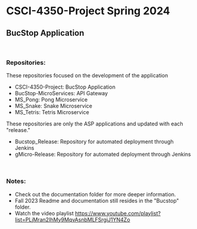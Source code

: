 # CSCI-4350-Project Spring 2024
## BucStop Application
<br/>

### Repositories:
These repositories focused on the development of the application
* CSCI-4350-Project: BucStop Application
* BucStop-MicroServices: API Gateway
* MS_Pong: Pong Microservice
* MS_Snake: Snake Microservice
* MS_Tetris: Tetris Microservice
  
These repositories are only the ASP applications and updated with each "release." 
* Bucstop_Release: Repository for automated deployment through Jenkins
* gMicro-Release: Repository for automated deployment through Jenkins
<br/>

### Notes:

* Check out the documentation folder for more deeper information.
* Fall 2023 Readme and documentation still resides in the "Bucstop" folder.
* Watch the video playlist https://www.youtube.com/playlist?list=PLjMran2IhMy9MqvAsnbMLFSrgiJ1YN4Zo

